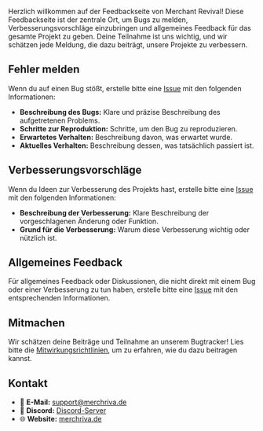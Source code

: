 Herzlich willkommen auf der Feedbackseite von Merchant Revival! Diese Feedbackseite ist der zentrale Ort, um Bugs zu melden, Verbesserungsvorschläge einzubringen und allgemeines Feedback für das gesamte Projekt zu geben. Deine Teilnahme ist uns wichtig, und wir schätzen jede Meldung, die dazu beiträgt, unsere Projekte zu verbessern.

## Fehler melden

Wenn du auf einen Bug stößt, erstelle bitte eine [Issue](https://github.com/Merchant-Revival/Community-Hub/issues) mit den folgenden Informationen:

- **Beschreibung des Bugs:** Klare und präzise Beschreibung des aufgetretenen Problems.
- **Schritte zur Reproduktion:** Schritte, um den Bug zu reproduzieren.
- **Erwartetes Verhalten:** Beschreibung davon, was erwartet wurde.
- **Aktuelles Verhalten:** Beschreibung dessen, was tatsächlich passiert ist.

## Verbesserungsvorschläge

Wenn du Ideen zur Verbesserung des Projekts hast, erstelle bitte eine [Issue](https://github.com/Merchant-Revival/Community-Hub/issues) mit den folgenden Informationen:

- **Beschreibung der Verbesserung:** Klare Beschreibung der vorgeschlagenen Änderung oder Funktion.
- **Grund für die Verbesserung:** Warum diese Verbesserung wichtig oder nützlich ist.

## Allgemeines Feedback

Für allgemeines Feedback oder Diskussionen, die nicht direkt mit einem Bug oder einer Verbesserung zu tun haben, erstelle bitte eine [Issue](https://github.com/Merchant-Revival/Community-Hub/issues) mit den entsprechenden Informationen.

## Mitmachen

Wir schätzen deine Beiträge und Teilnahme an unserem Bugtracker! Lies bitte die [Mitwirkungsrichtlinien](CONTRIBUTING.md), um zu erfahren, wie du dazu beitragen kannst.

## Kontakt

- 📧 **E-Mail:** [support@merchriva.de](mailto:support@merchriva.de)
- 💬 **Discord:** [Discord-Server](https://discord.merchriva.de)
- 🌐 **Website:** [merchriva.de](https://merchriva.de/)
